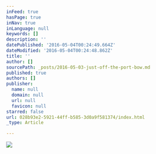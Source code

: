 ```yaml
---
inFeed: true
hasPage: true
inNav: true
inLanguage: null
keywords: []
description: ''
datePublished: '2016-05-04T00:24:49.664Z'
dateModified: '2016-05-04T00:24:48.862Z'
title: ''
author: []
sourcePath: _posts/2016-05-03-just-off-the-port-bow.md
published: true
authors: []
publisher:
  name: null
  domain: null
  url: null
  favicon: null
starred: false
url: 028b93e2-5921-44ff-b585-3d0a9f581374/index.html
_type: Article

---
```

![](https://the-grid-user-content.s3-us-west-2.amazonaws.com/3c3deda4-c667-4030-909b-c2542b7ef1f8.jpg)
